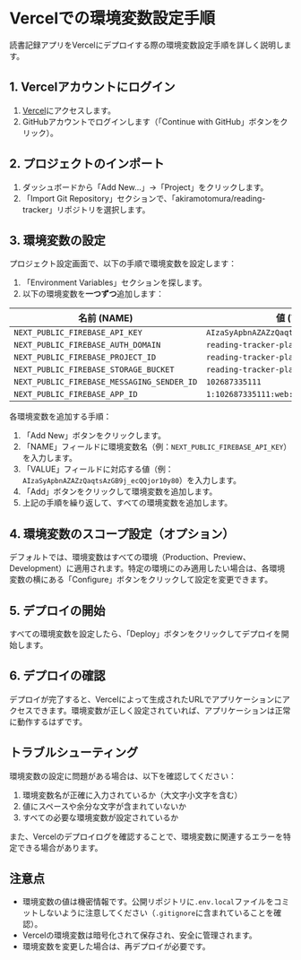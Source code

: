 # Vercelでの環境変数設定手順

読書記録アプリをVercelにデプロイする際の環境変数設定手順を詳しく説明します。

## 1. Vercelアカウントにログイン

1. [Vercel](https://vercel.com/)にアクセスします。
2. GitHubアカウントでログインします（「Continue with GitHub」ボタンをクリック）。

## 2. プロジェクトのインポート

1. ダッシュボードから「Add New...」→「Project」をクリックします。
2. 「Import Git Repository」セクションで、「akiramotomura/reading-tracker」リポジトリを選択します。

## 3. 環境変数の設定

プロジェクト設定画面で、以下の手順で環境変数を設定します：

1. 「Environment Variables」セクションを探します。
2. 以下の環境変数を**一つずつ**追加します：

| 名前 (NAME) | 値 (VALUE) |
|------------|-----------|
| `NEXT_PUBLIC_FIREBASE_API_KEY` | `AIzaSyApbnAZAZzQaqtsAzGB9j_ecQQjor10y80` |
| `NEXT_PUBLIC_FIREBASE_AUTH_DOMAIN` | `reading-tracker-plan.firebaseapp.com` |
| `NEXT_PUBLIC_FIREBASE_PROJECT_ID` | `reading-tracker-plan` |
| `NEXT_PUBLIC_FIREBASE_STORAGE_BUCKET` | `reading-tracker-plan.firebasestorage.app` |
| `NEXT_PUBLIC_FIREBASE_MESSAGING_SENDER_ID` | `102687335111` |
| `NEXT_PUBLIC_FIREBASE_APP_ID` | `1:102687335111:web:25bfe912fe4813f96d94e2` |

各環境変数を追加する手順：

1. 「Add New」ボタンをクリックします。
2. 「NAME」フィールドに環境変数名（例：`NEXT_PUBLIC_FIREBASE_API_KEY`）を入力します。
3. 「VALUE」フィールドに対応する値（例：`AIzaSyApbnAZAZzQaqtsAzGB9j_ecQQjor10y80`）を入力します。
4. 「Add」ボタンをクリックして環境変数を追加します。
5. 上記の手順を繰り返して、すべての環境変数を追加します。

## 4. 環境変数のスコープ設定（オプション）

デフォルトでは、環境変数はすべての環境（Production、Preview、Development）に適用されます。特定の環境にのみ適用したい場合は、各環境変数の横にある「Configure」ボタンをクリックして設定を変更できます。

## 5. デプロイの開始

すべての環境変数を設定したら、「Deploy」ボタンをクリックしてデプロイを開始します。

## 6. デプロイの確認

デプロイが完了すると、Vercelによって生成されたURLでアプリケーションにアクセスできます。環境変数が正しく設定されていれば、アプリケーションは正常に動作するはずです。

## トラブルシューティング

環境変数の設定に問題がある場合は、以下を確認してください：

1. 環境変数名が正確に入力されているか（大文字小文字を含む）
2. 値にスペースや余分な文字が含まれていないか
3. すべての必要な環境変数が設定されているか

また、Vercelのデプロイログを確認することで、環境変数に関連するエラーを特定できる場合があります。

## 注意点

- 環境変数の値は機密情報です。公開リポジトリに`.env.local`ファイルをコミットしないように注意してください（`.gitignore`に含まれていることを確認）。
- Vercelの環境変数は暗号化されて保存され、安全に管理されます。
- 環境変数を変更した場合は、再デプロイが必要です。